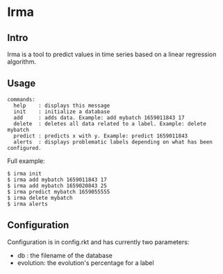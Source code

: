 # Irma

## Intro

Irma is a tool to predict values in time series based on a linear regression algorithm.

## Usage

```
commands:
  help    : displays this message
  init    : initialize a database
  add     : adds data. Example: add mybatch 1659011843 17
  delete  : deletes all data related to a label. Example: delete mybatch
  predict : predicts x with y. Example: predict 1659011843
  alerts  : displays problematic labels depending on what has been configured.
```

Full example:

```
$ irma init
$ irma add mybatch 1659011843 17
$ irma add mybatch 1659020843 25
$ irma predict mybatch 1659055555
$ irma delete mybatch
$ irma alerts
```

## Configuration

Configuration is in config.rkt and has currently two parameters:

- db : the filename of the database
- evolution: the evolution's percentage for a label



